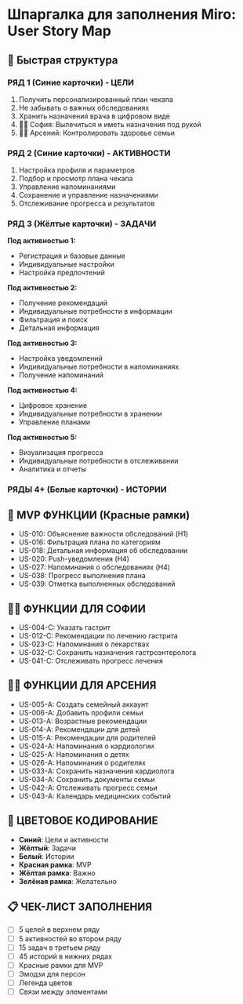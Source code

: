 # Шпаргалка для заполнения Miro: User Story Map

## 🎯 Быстрая структура

### РЯД 1 (Синие карточки) - ЦЕЛИ
1. Получить персонализированный план чекапа
2. Не забывать о важных обследованиях  
3. Хранить назначения врача в цифровом виде
4. 👩‍💻 София: Вылечиться и иметь назначения под рукой
5. 👨‍💼 Арсений: Контролировать здоровье семьи

### РЯД 2 (Синие карточки) - АКТИВНОСТИ
1. Настройка профиля и параметров
2. Подбор и просмотр плана чекапа
3. Управление напоминаниями
4. Сохранение и управление назначениями
5. Отслеживание прогресса и результатов

### РЯД 3 (Жёлтые карточки) - ЗАДАЧИ
**Под активностью 1:**
- Регистрация и базовые данные
- Индивидуальные настройки
- Настройка предпочтений

**Под активностью 2:**
- Получение рекомендаций
- Индивидуальные потребности в информации
- Фильтрация и поиск
- Детальная информация

**Под активностью 3:**
- Настройка уведомлений
- Индивидуальные потребности в напоминаниях
- Получение напоминаний

**Под активностью 4:**
- Цифровое хранение
- Индивидуальные потребности в хранении
- Управление планами

**Под активностью 5:**
- Визуализация прогресса
- Индивидуальные потребности в отслеживании
- Аналитика и отчеты

### РЯДЫ 4+ (Белые карточки) - ИСТОРИИ

## 🔴 MVP ФУНКЦИИ (Красные рамки)
- US-010: Объяснение важности обследований (H1)
- US-016: Фильтрация плана по категориям
- US-018: Детальная информация об обследовании
- US-020: Push-уведомления (H4)
- US-027: Напоминания о обследованиях (H4)
- US-038: Прогресс выполнения плана
- US-039: Отметка выполненных обследований

## 👩‍💻 ФУНКЦИИ ДЛЯ СОФИИ
- US-004-С: Указать гастрит
- US-012-С: Рекомендации по лечению гастрита
- US-023-С: Напоминания о лекарствах
- US-032-С: Сохранить назначения гастроэнтеролога
- US-041-С: Отслеживать прогресс лечения

## 👨‍💼 ФУНКЦИИ ДЛЯ АРСЕНИЯ
- US-005-А: Создать семейный аккаунт
- US-006-А: Добавить профили семьи
- US-013-А: Возрастные рекомендации
- US-014-А: Рекомендации для детей
- US-015-А: Рекомендации для родителей
- US-024-А: Напоминания о кардиологии
- US-025-А: Напоминания о детях
- US-026-А: Напоминания о родителях
- US-033-А: Сохранить назначения кардиолога
- US-034-А: Сохранить документы семьи
- US-042-А: Отслеживать прогресс семьи
- US-043-А: Календарь медицинских событий

## 🎨 ЦВЕТОВОЕ КОДИРОВАНИЕ
- **Синий**: Цели и активности
- **Жёлтый**: Задачи
- **Белый**: Истории
- **Красная рамка**: MVP
- **Жёлтая рамка**: Важно
- **Зелёная рамка**: Желательно

## 📋 ЧЕК-ЛИСТ ЗАПОЛНЕНИЯ
- [ ] 5 целей в верхнем ряду
- [ ] 5 активностей во втором ряду
- [ ] 15 задач в третьем ряду
- [ ] 45 историй в нижних рядах
- [ ] Красные рамки для MVP
- [ ] Эмодзи для персон
- [ ] Легенда цветов
- [ ] Связи между элементами 